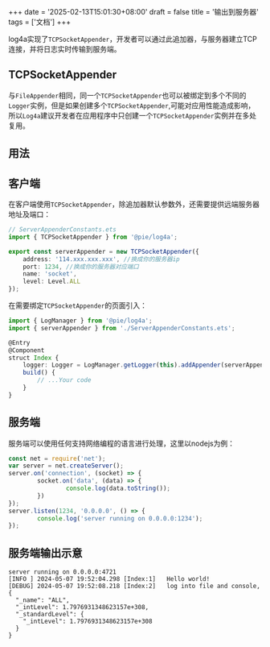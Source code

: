 +++
date = '2025-02-13T15:01:30+08:00'
draft = false
title = '输出到服务器'
tags = ['文档']
+++

log4a实现了`TCPSocketAppender`，开发者可以通过此追加器，与服务器建立TCP连接，并将日志实时传输到服务端。

## TCPSocketAppender

与`FileAppender`相同，同一个`TCPSocketAppender`也可以被绑定到多个不同的`Logger`实例，但是如果创建多个`TCPSocketAppender`,可能对应用性能造成影响，所以`Log4a`建议开发者在应用程序中只创建一个`TCPSocketAppender`实例并在多处复用。

## 用法

## 客户端

在客户端使用`TCPSocketAppender`，除追加器默认参数外，还需要提供远端服务器地址及端口：

```ts
// ServerAppenderConstants.ets
import { TCPSocketAppender } from '@pie/log4a';

export const serverAppender = new TCPSocketAppender({
    address: '114.xxx.xxx.xxx', //换成你的服务器ip
    port: 1234, //换成你的服务器对应端口
    name: 'socket',
    level: Level.ALL
});
```

在需要绑定`TCPSocketAppender`的页面引入：

```ts
import { LogManager } from '@pie/log4a';
import { serverAppender } from './ServerAppenderConstants.ets';

@Entry
@Component
struct Index {
    logger: Logger = LogManager.getLogger(this).addAppender(serverAppender);
    build() {
        // ...Your code
    }
}
```

## 服务端

服务端可以使用任何支持网络编程的语言进行处理，这里以nodejs为例：

```js
const net = require('net');
var server = net.createServer();
server.on('connection', (socket) => {
        socket.on('data', (data) => {
                console.log(data.toString());
        })
});
server.listen(1234, '0.0.0.0', () => {
        console.log('server running on 0.0.0.0:1234');
});
```

## 服务端输出示意

```
server running on 0.0.0.0:4721
[INFO ]	2024-05-07 19:52:04.298	[Index:1]	Hello world!
[DEBUG]	2024-05-07 19:52:08.218	[Index:2]	log into file and console, 
{
  "_name": "ALL",
  "_intLevel": 1.7976931348623157e+308,
  "_standardLevel": {
    "_intLevel": 1.7976931348623157e+308
  }
}
```